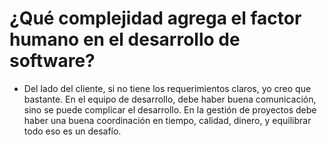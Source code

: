 # ¿Qué complejidad agrega el factor humano en el desarrollo de software?

* Del lado del cliente, si no tiene los requerimientos claros, yo creo que bastante. En el equipo de desarrollo, debe haber buena comunicación, sino se puede complicar el desarrollo. En la gestión de proyectos debe haber una buena coordinación en tiempo, calidad, dinero, y equilibrar todo eso es un desafío.